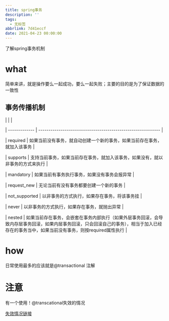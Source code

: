 ```yaml
---
title: spring事务
description: ''
tags:
  - 无标签
abbrlink: 7d41eccf
date: 2021-04-23 00:00:00
---
```



了解spring事务机制



<!-- more -->



# what



简单来讲，就是操作要么一起成功，要么一起失败；主要的目的是为了保证数据的一致性



## 事务传播机制



|               |                                                              |

| ------------- | ------------------------------------------------------------ |

| required      | 如果当前没有事务，就自动创建一个新的事务，如果当前存在事务，就加入该事务 |

| supports      | 支持当前事务，如果当前存在事务，就加入该事务，如果没有，就以非事务的方式来执行 |

| mandatory     | 如果当前有事务执行事务，如果没有事务会报异常                 |

| request_new   | 无论当前有没有事务都要创建一个新的事务                       |

| not_supported | 以非事务的方式执行，如果存在事务，将该事务挂                 |

| never         | 以非事务的方式执行，如果存在事务，就抛出异常                 |

| nested        | 如果当前存在事务，会嵌套在事务内部执行（如果外层事务回滚，会导致内存层事务回滚，如果内层事务回滚，只会回滚自己的事务），相当于加入已经存在的事务当中，如果当前没有事务，则按required属性执行 |



# how



日常使用最多的应该就是@transactional 注解



# 注意



有一个使用！@transcational失效的情况



[失效情况链接](https://mp.weixin.qq.com/s/4t_DWw-xQzeZBe139-OO6g)